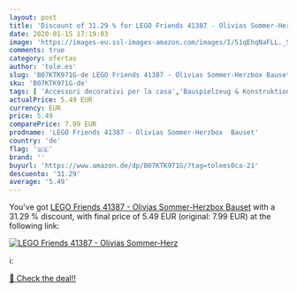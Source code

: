 ```yaml
---
layout: post
title: 'Discount of 31.29 % for LEGO Friends 41387 - Olivias Sommer-Herz'
date: 2020-01-15 17:19:03
image: 'https://images-eu.ssl-images-amazon.com/images/I/51qEhqNaFLL._SL400_.jpg'
comments: true
category: ofertas
author: 'tole.es'
slug: 'B07KTK971G-de LEGO Friends 41387 - Olivias Sommer-Herzbox Bauset'
sku: 'B07KTK971G-de'
tags: [ 'Accessori decorativi per la casa','Bauspielzeug & Konstruktionsspielzeug','Building & Construction Toys','Casa e cucina','Coffrets de figurines pour enfants','Costruzioni','Decorazioni per interni','Figurines pour enfants','Frontoni','Giochi e giocattoli','Hobbies','Jeux de construction','Jeux et Jouets','Jeux et jouets','Jeux et jouets électroniques','Juegos de construcción para niños','Juguetes','Juguetes y juegos','Model Building','Model Building Kits','Motor Vehicle Model Building Kits','Robots électroniques pour enfants','Spielzeug','Toy Types','Toys & Games','Toys Store','lego', ]
actualPrice: 5.49 EUR
currency: EUR
price: 5.49
comparePrice: 7.99 EUR
prodname: 'LEGO Friends 41387 - Olivias Sommer-Herzbox  Bauset'
country: 'de'
flag: '🇩🇪'
brand: ''
buyurl: 'https://www.amazon.de/dp/B07KTK971G/?tag=tolees0ca-21'
descuento: '31.29'
average: '5.49'
---
```


You've got [LEGO Friends 41387 - Olivias Sommer-Herzbox  Bauset](https://www.amazon.de/dp/B07KTK971G/?tag=tolees0ca-21) with a  31.29 % discount, with final price of 5.49 EUR (original: 7.99 EUR) at the following link:

[![LEGO Friends 41387 - Olivias Sommer-Herz](https://images-eu.ssl-images-amazon.com/images/I/51qEhqNaFLL._SL400_.jpg)](https://www.amazon.de/dp/B07KTK971G/?tag=tolees0ca-21)

ℹ️:


[🛒 Check the deal!!](https://www.amazon.de/dp/B07KTK971G/?tag=tolees0ca-21)
